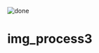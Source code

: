![done](https://user-images.githubusercontent.com/80622132/122675631-8b562680-d1ef-11eb-8e0d-c2e52f8c395a.JPG)
# img_process3

